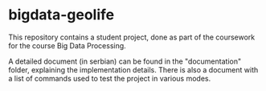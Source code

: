 # bigdata-geolife
This repository contains a student project, done as part of the coursework for the course Big Data Processing.

A detailed document (in serbian) can be found in the "documentation" folder, explaining the implementation details. There is also a document with a list of commands used to test the project in various modes.
